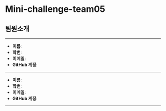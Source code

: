 # Mini-challenge-team05

## 팀원소개
---

- **이름**: 
- **학번**: 
- **이메일**: 
- **GitHub 계정**: 

---

- **이름**: 
- **학번**: 
- **이메일**: 
- **GitHub 계정**: 

---
